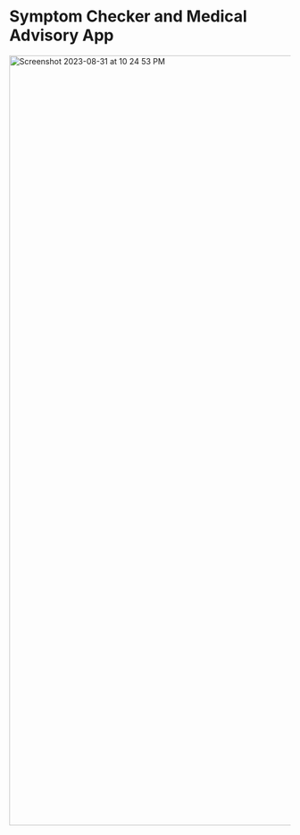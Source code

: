 # Symptom Checker and Medical Advisory App

<img width="1378" alt="Screenshot 2023-08-31 at 10 24 53 PM" src="https://github.com/parth-patel97/medical-advice-streamlit/assets/43693377/f943debc-067b-438d-8130-96cf2f4e4c8c">
